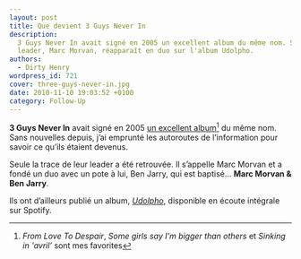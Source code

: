 ```yaml
---
layout: post
title: Que devient 3 Guys Never In
description:
  3 Guys Never In avait signé en 2005 un excellent album du même nom. Son
  leader, Marc Morvan, réapparaît en duo sur l'album Udolpho.
authors:
  - Dirty Henry
wordpress_id: 721
cover: three-guys-never-in.jpg
date: 2010-11-10 19:03:52 +0100
category: Follow-Up
---
```


**3 Guys Never In** avait signé en 2005 [un excellent album][1][^1] du même nom.
Sans nouvelles depuis, j’ai emprunté les autoroutes de l’information pour savoir
ce qu’ils étaient devenus.

Seule la trace de leur leader a été retrouvée. Il s’appelle Marc Morvan et a
fondé un duo avec un pote à lui, Ben Jarry, qui est baptisé… **Marc Morvan & Ben
Jarry**.

Ils ont d’ailleurs publié un album, [_Udolpho_][2], disponible en écoute
intégrale sur Spotify.

[^1]:
    _From Love To Despair_, _Some girls say I’m bigger than others_ et _Sinking
    in 'avril’_ sont mes favorites

[1]: https://album.link/fr/i/271056178
[2]: https://album.link/fr/i/308917452
